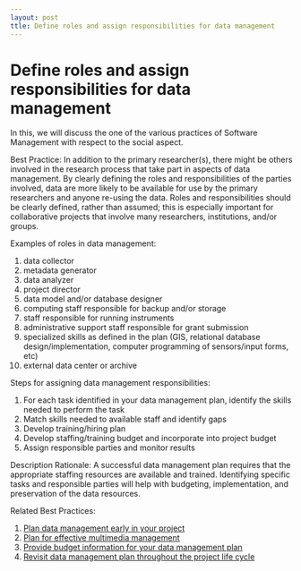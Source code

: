 ```yaml
---
layout: post
ttle: Define roles and assign responsibilities for data management
---
```


Define roles and assign responsibilities for data management
=================================

In this, we will discuss the one of the various practices of Software Management with respect to the social aspect.

Best Practice: 
In addition to the primary researcher(s), there might be others involved in the research process that take part in aspects of data management. By clearly defining the roles and responsibilities of the parties involved, data are more likely to be available for use by the primary researchers and anyone re-using the data. Roles and responsibilities should be clearly defined, rather than assumed; this is especially important for collaborative projects that involve many researchers, institutions, and/or groups.

Examples of roles in data management:

1. data collector
2. metadata generator
3. data analyzer
4. project director
5. data model and/or database designer
6. computing staff responsible for backup and/or storage
7. staff responsible for running instruments
8. administrative support staff responsible for grant submission
9. specialized skills as defined in the plan (GIS, relational database design/implementation, computer programming of sensors/input forms, etc)
10. external data center or archive

Steps for assigning data management responsibilities:

1. For each task identified in your data management plan, identify the skills needed to perform the task
2. Match skills needed to available staff and identify gaps
3. Develop training/hiring plan
4. Develop staffing/training budget and incorporate into project budget
5. Assign responsible parties and monitor results

Description Rationale: 
A successful data management plan requires that the appropriate staffing resources are available and trained. Identifying specific tasks and responsible parties will help with budgeting, implementation, and preservation of the data resources.

Related Best Practices: 

1. [Plan data management early in your project](https://www.dataone.org/best-practices/plan-data-management-early-your-project)
2. [Plan for effective multimedia management](https://www.dataone.org/best-practices/plan-effective-multimedia-management)
3. [Provide budget information for your data management plan](https://www.dataone.org/best-practices/provide-budget-information-your-data-management-plan)
4. [Revisit data management plan throughout the project life cycle](https://www.dataone.org/best-practices/revisit-data-management-plan-throughout-project-life-cycle)
